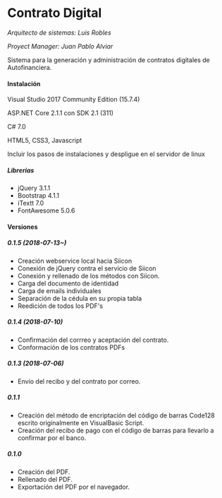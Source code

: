 ﻿# Contrato Digital
*Arquitecto de sistemas: Luis Robles*

*Proyect Manager: Juan Pablo Alviar*

Sistema para la generación y administración de contratos digitales de Autofinanciera.

#### Instalación
Visual Studio 2017 Community Edition (15.7.4)

ASP.NET Core 2.1.1 con SDK 2.1 (311)

C# 7.0

HTML5, CSS3, Javascript

Incluir los pasos de instalaciones y despligue en el servidor de linux

##### Librerias
+ jQuery 3.1.1
+ Bootstrap 4.1.1
+ iTextt 7.0 
+ FontAwesome 5.0.6


#### Versiones

##### 0.1.5 (2018-07-13~)
+ Creación webservice local hacia Siicon
+ Conexión de jQuery contra el servicio de Siicon
+ Conexión y rellenado de los métodos con Siicon.
+ Carga del documento de identidad
+ Carga de emails individuales
+ Separación de la cédula en su propia tabla
+ Reedición de todos los PDF's

##### 0.1.4 (2018-07-10)
+ Confirmación del corrreo y aceptación del contrato.
+ Conformación de los contratos PDFs

##### 0.1.3 (2018-07-06)
+ Envío del recibo y del contrato por correo.

##### 0.1.1
+ Creación del método de encriptación del código de barras Code128 escrito originalmente en VisualBasic Script.
+ Creación del recibo de pago con el código de barras para llevarlo a confirmar por el banco.

##### 0.1.0
+ Creación del PDF.
+ Rellenado del PDF.
+ Exportación del PDF por el navegador.